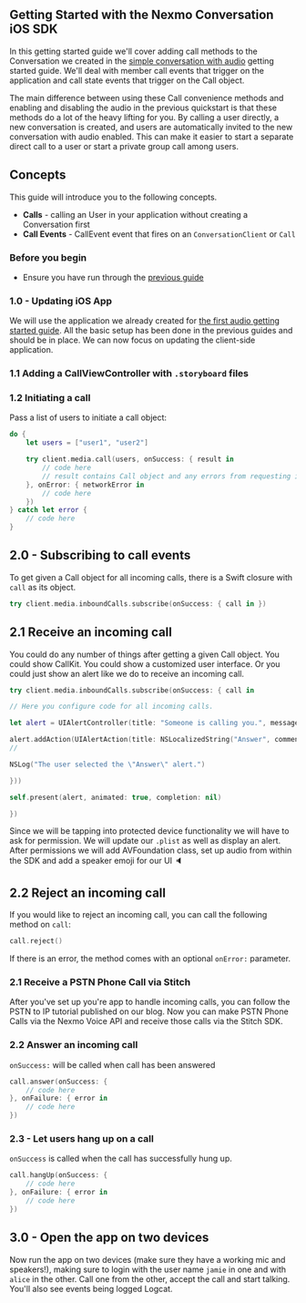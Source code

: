 ## Getting Started with the Nexmo Conversation iOS SDK

In this getting started guide we'll cover adding call methods to the Conversation we created in the [simple conversation with audio](/stitch/in-app-messaging/guides/4-enable-audio/swift) getting started guide. We'll deal with member call events that trigger on the application and call state events that trigger on the Call object.

The main difference between using these Call convenience methods and enabling and disabling the audio in the previous quickstart is that these methods do a lot of the heavy lifting for you. By calling a user directly, a new conversation is created, and users are automatically invited to the new conversation with audio enabled. This can make it easier to start a separate direct call to a user or start a private group call among users.

## Concepts

This guide will introduce you to the following concepts.

- **Calls** - calling an User in your application without creating a Conversation first
- **Call Events** - CallEvent event that fires on an `ConversationClient` or `Call`


### Before you begin
- Ensure you have run through the [previous guide](/stitch/in-app-messaging/guides/4-enable-audio/swift) 

### 1.0 - Updating iOS App

We will use the application we already created for [the first audio getting started guide](/stitch/in-app-messaging/guides/4-enable-audio/swift). All the basic setup has been done in the previous guides and should be in place. We can now focus on updating the client-side application.

### 1.1 Adding a CallViewController with `.storyboard` files 

### 1.2 Initiating a call 

Pass a list of users to initiate a call object:

```swift
do {
    let users = ["user1", "user2"]

    try client.media.call(users, onSuccess: { result in
        // code here
        // result contains Call object and any errors from requesting invites for users
    }, onError: { networkError in
        // code here
    })
} catch let error {
    // code here
}
``` 

## 2.0 - Subscribing to call events

To get given a Call object for all incoming calls, there is a Swift closure with `call` as its object. 

```swift
try client.media.inboundCalls.subscribe(onSuccess: { call in })
```

## 2.1 Receive an incoming call 

You could do any number of things after getting a given Call object. You could show CallKit. You could show a customized user interface. Or you could just show an alert like we do to receive an incoming call. 

```swift
try client.media.inboundCalls.subscribe(onSuccess: { call in

// Here you configure code for all incoming calls. 

let alert = UIAlertController(title: "Someone is calling you.", message: "Are you going to answer?", preferredStyle: .alert) 

alert.addAction(UIAlertAction(title: NSLocalizedString("Answer", comment: "Default action"), style: .default, handler: { _ in 
// 

NSLog("The user selected the \"Answer\" alert.")

}))

self.present(alert, animated: true, completion: nil)    

})
```

Since we will be tapping into protected device functionality we will have to ask for permission. We will update our `.plist` as well as display an alert. After permissions we will add AVFoundation class, set up audio from within the SDK and add a speaker emoji for our UI 🔈

## 2.2 Reject an incoming call 

If you would like to reject an incoming call, you can call the following method on `call`: 

```swift
call.reject()
```
If there is an error, the method comes with an optional `onError:` parameter. 

### 2.1 Receive a PSTN Phone Call via Stitch

After you've set up you're app to handle incoming calls, you can follow the PSTN to IP tutorial published on our blog. Now you can make PSTN Phone Calls via the Nexmo Voice API and receive those calls via the Stitch SDK.

### 2.2 Answer an incoming call 

`onSuccess:` will be called when call has been answered

```swift
call.answer(onSuccess: {
    // code here              
}, onFailure: { error in
    // code here
})
``` 

### 2.3 - Let users hang up on a call 

`onSuccess` is called when the call has successfully hung up. 

```swift
call.hangUp(onSuccess: {
    // code here
}, onFailure: { error in
    // code here
})
```



## 3.0 - Open the app on two devices

Now run the app on two devices (make sure they have a working mic and speakers!), making sure to login with the user name `jamie` in one and with `alice` in the other. Call one from the other, accept the call and start talking. You'll also see events being logged Logcat.